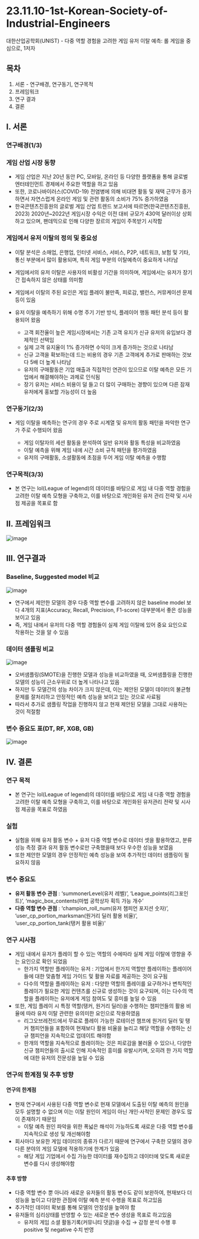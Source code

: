 # 23.11.10-1st-Korean-Society-of-Industrial-Engineers
대한산업공학회(UNIST) - 다중 역할 경험을 고려한 게임 유저 이탈 예측: 롤 게임을 중심으로, 1저자

## 목차
  1. 서론 - 연구배경, 연구동기, 연구목적
  2. 프레임워크
  3. 연구 결과
  4. 결론

## Ⅰ. 서론

### 연구배경(1/3)

  ### 게임 산업 시장 동향
  + 게임 산업은 지난 20년 동안 PC, 모바일, 온라인 등 다양한 플랫폼을 통해 글로벌 엔터테인먼트 경제에서 주요한 역할을 하고 있음
  + 또한, 코로나바이러스(COVID-19) 전염병에 의해 비대면 활동 및 재택 근무가 증가하면서 자연스럽게 온라인 게임 및 관련 활동의 소비가 75% 증가하였음
  + 한국콘텐츠진흥원의 글로벌 게임 산업 트렌드 보고서에 따르면(한국콘텐츠진흥원, 2023) 2020년~2022년 게임시장 수익은 이전 대비 규모가 430억 달러이상 상회하고 있으며, 팬데믹으로 인해 다양한 장르의 게임이 주목받기 시작함

  ### 게임에서 유저 이탈의 정의 및 중요성
  + 이탈 분석은 소매업, 은행업, 인터넷 서비스, 서비스, P2P, 네트워크, 보험 및 기타, 통신 부분에서 많이 활용되며, 특히 게임 부분의 이탈예측이 중요하게 나타남
  + 게임에서의 유저 이탈은 사용자의 비활성 기간을 의미하며, 게임에서는 유저가 장기간 접속하지 않은 상태를 의미함
  + 게임에서 이탈의 주된 요인은 게임 플레이 불만족, 피로감, 밸런스, 커뮤케이션 문제 등이 있음
  + 유저 이탈을 예측하기 위해 수명 주기 기반 방식, 플레이어 행동 패턴 분석 등이 활용되어 왔음
  
    + 고객 회전율이 높은 게임시장에서는 기존 고객 유지가 신규 유저의 유입보다 경제적인 선택임
    + 실제 고객 유지율이 1% 증가하면 수익이 크게 증가하는 것으로 나타남
    + 신규 고객을 확보하는데 드는 비용의 경우 기존 고객에게 추가로 판매하는 것보다 5배 더 높게 나타남
    + 유저의 구매활동은 기업 매출과 직접적인 연관이 있으므로 이탈 예측은 모든 기업에서 해결해야하는 과제로 인식됨    
    + 장기 유저는 서비스 비용이 덜 들고 더 많이 구매하는 경향이 있으며 다른 잠재유저에게 홍보할 가능성이 더 높음
   
### 연구동기(2/3)
+ 게임 이탈을 예측하는 연구의 경우 주로 시계열 및 유저의 활동 패턴을 파악한 연구가 주로 수행되어 왔음
  
  + 게임 이탈자의 세션 활동을 분석하여 일반 유저와 활동 특성을 비교하였음
  + 이탈 예측을 위해 게임 내에 시간 소비 규칙 패턴을 평가하였음
  + 유저의 구매활동, 소셜활동에 초점을 두어 게임 이탈 예측을 수행함
 
### 연구목적(3/3)
+ 본 연구는 lol(League of legend)의 데이터를 바탕으로 게임 내 다중 역할 경험을 고려한 이탈 예측 모형을 구축하고, 이를 바탕으로 개인화된 유저 관리 전략 및 시사점 제공을 목표로 함

## Ⅱ. 프레임워크

![image](https://github.com/shinho123/23.11.10-1st-Korean-Society-of-Industrial-Engineers/assets/105840783/b1e45f3b-2c25-4d22-868e-7c1b98efbff6)

## Ⅲ. 연구결과

### Baseline, Suggested model 비교

![image](https://github.com/shinho123/23.11.10-1st-Korean-Society-of-Industrial-Engineers/assets/105840783/5ab32f25-74cf-49b0-8fa1-c1a242631dc3)

+ 연구에서 제안한 모델의 경우 다중 역할 변수를 고려하지 않은 baseline model 보다 4개의 지표(Accuracy, Recall, Precision, F1-score) 대부분에서 좋은 성능을 보이고 있음
+ 즉, 게임 내에서 유저의 다중 역할 경험들이 실제 게임 이탈에 있어 중요 요인으로 작용하는 것을 알 수 있음

### 데이터 샘플링 비교

![image](https://github.com/shinho123/23.11.10-1st-Korean-Society-of-Industrial-Engineers/assets/105840783/6e0e6f8d-abb1-4f02-ab02-e08f8e83d720)

+ 오버샘플링(SMOTE)을 진행한 모델과 성능을 비교하였을 때, 오버샘플링을 진행한 모델의 성능이 근소우위로 더 높게 나타나고 있음
+ 하지만 두 모델간의 성능 차이가 크지 않은데, 이는 제안된 모델이 데이터의 불균형 문제를 잘처리하고 안정적인 예측 성능을 보이고 있는 것으로 사료됨
+ 따라서 추가로 샘플링 작업을 진행하지 않고 현재 제안된 모델을 그대로 사용하는 것이 적절함

### 변수 중요도 표(DT, RF, XGB, GB)

![image](https://github.com/shinho123/23.11.10-1st-Korean-Society-of-Industrial-Engineers/assets/105840783/3046911e-7d61-405b-b24e-c9374f5b7194)

## Ⅳ. 결론

### 연구 목적
+ 본 연구는 lol(League of legend)의 데이터를 바탕으로 게임 내 다중 역할 경험을 고려한 이탈 예측 모형을 구축하고, 이를 바탕으로 개인화된 유저관리 전략 및 시사점 제공을 목표로 하였음

### 실험
+ 실험을 위해 유저 활동 변수 + 유저 다중 역할 변수로 데이터 셋을 활용하였고, 분류 성능 측정 결과 유저 활동 변수로만 구축했을때 보다 우수한 성능을 보였음
+ 또한 제안한 모델의 경우 안정적인 예측 성능을 보여 추가적인 데이터 샘플링이 필요하지 않음

### 변수 중요도
+ **유저 활동 변수 관점** : ‘summonerLevel(유저 레벨)’, ‘League_points(리그포인트)’, ‘magic_box_contents(마법 공학상자 획득 가능 개수’
+ **다중 역할 변수 관점** : ‘champion_roll_num(유저 챔피언 포지션 숫자)’, ‘user_cp_portion_marksman(원거리 딜러 활용 비율)’, ‘user_cp_portion_tank(탱커 활용 비율)'

### 연구 시사점
+ 게임 내에서 유저가 플레이 할 수 있는 역할의 수에따라 실제 게임 이탈에 영향을 주는 요인으로 확인 되었음
  + 한가지 역할만 플레이하는 유저 : 기업에서 한가지 역할만 플레이하는 플레이어들에 대한 맞춤형 게임 가이드 및 활용 자료를 제공하는 것이 요구됨
  + 다수의 역할을 플레이하는 유저 : 다양한 역할의 플레이를 요구하거나 변칙적인 플레이가 필요한 게임 컨텐츠를 신규로 생성하는 것이 요구되며, 이는 다수의 역할을 플레이하는 유저에게 게임 참여도 및 흥미를 높일 수 있음
+ 또한, 게임 플레이 시 특정 역할(탱커, 원거리 딜러)을 수행하는 챔피언들의 활용 비율에 따라 유저 이탈 관련한 유의미한 요인으로 작용하였음
  + 리그오브레전드에서 무료로 플레이 가능한 로테이션 챔프에 원거리 딜러 및 탱커 챔피언들을 포함하여 현재보다 활용 비율을 늘리고 해당 역할을 수행하는 신규 챔피언을 지속적으로 업데이트 해야함
  + 한개의 역할을 지속적으로 플레이하는 것은 피로감을 불러올 수 있으나, 다양한 신규 챔피언들의 출시로 인해 지속적인 흥미를 유발시키며, 오히려 한 가지 역할에 대한 유저의 전문성을 높일 수 있음

### 연구의 한계점 및 추후 방향
  #### 연구의 한계점
  + 현재 연구에서 사용된 다중 역할 변수로 현재 모델에서 도출된 이탈 예측의 원인을 모두 설명할 수 없으며 이는 이탈 원인이 게임이 아닌 개인·사적인 문제인 경우도 많이 존재하기 때문임
    + 이탈 예측 원인 파악을 위한 폭넓은 해석이 가능하도록 새로운 다중 역할 변수를 지속적으로 생성 및 개선해야함
  + 회사마다 보유한 게임 데이터의 종류가 다르기 때문에 연구에서 구축한 모델의 경우 다른 분야의 게임 모델에 적용하기에 한계가 있음
    + 해당 게임 기업에서 수집 가능한 데이터를 재수집하고 데이터에 맞도록 새로운 변수를 다시 생성해야함
  
  #### 추후 방향
  + 다중 역할 변수 뿐 아니라 새로운 유저들의 활동 변수도 같이 보완하여, 현재보다 더 성능을 높이고 다양한 관점에 이탈 예측 분석 수행을 목표로 하고있음
  + 추가적인 데이터 확보를 통해 모델의 안정성을 높여야 함
  + 유저들의 심리상태를 반영할 수 있는 새로운 변수 생성을 목표로 하고있음
    + 유저의 게임 소셜 활동기록(커뮤니티 댓글)을 수집 → 감정 분석 수행 후 positive 및 negative 수치 반영


